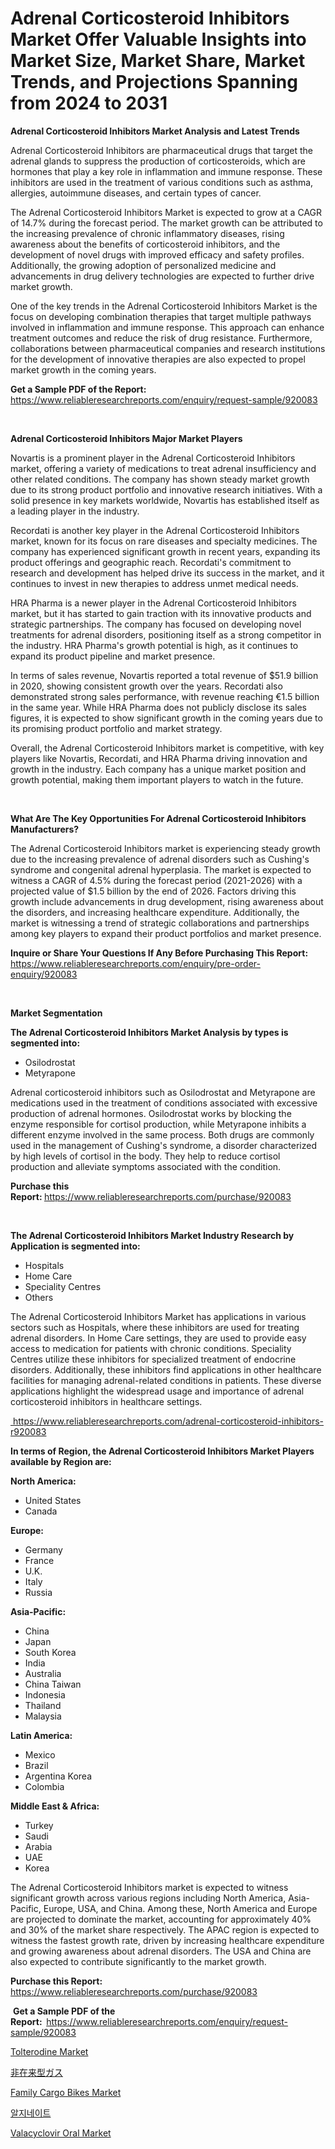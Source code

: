 <p><h1>Adrenal Corticosteroid Inhibitors Market Offer Valuable Insights into Market Size, Market Share, Market Trends, and Projections Spanning from 2024 to 2031</h1></p><p><strong>Adrenal Corticosteroid Inhibitors Market Analysis and Latest Trends</strong></p>
<p><p>Adrenal Corticosteroid Inhibitors are pharmaceutical drugs that target the adrenal glands to suppress the production of corticosteroids, which are hormones that play a key role in inflammation and immune response. These inhibitors are used in the treatment of various conditions such as asthma, allergies, autoimmune diseases, and certain types of cancer.</p><p>The Adrenal Corticosteroid Inhibitors Market is expected to grow at a CAGR of 14.7% during the forecast period. The market growth can be attributed to the increasing prevalence of chronic inflammatory diseases, rising awareness about the benefits of corticosteroid inhibitors, and the development of novel drugs with improved efficacy and safety profiles. Additionally, the growing adoption of personalized medicine and advancements in drug delivery technologies are expected to further drive market growth.</p><p>One of the key trends in the Adrenal Corticosteroid Inhibitors Market is the focus on developing combination therapies that target multiple pathways involved in inflammation and immune response. This approach can enhance treatment outcomes and reduce the risk of drug resistance. Furthermore, collaborations between pharmaceutical companies and research institutions for the development of innovative therapies are also expected to propel market growth in the coming years.</p></p>
<p><strong>Get a Sample PDF of the Report:&nbsp;</strong> <a href="https://www.reliableresearchreports.com/enquiry/request-sample/920083">https://www.reliableresearchreports.com/enquiry/request-sample/920083</a></p>
<p>&nbsp;</p>
<p><strong>Adrenal Corticosteroid Inhibitors Major Market Players</strong></p>
<p><p>Novartis is a prominent player in the Adrenal Corticosteroid Inhibitors market, offering a variety of medications to treat adrenal insufficiency and other related conditions. The company has shown steady market growth due to its strong product portfolio and innovative research initiatives. With a solid presence in key markets worldwide, Novartis has established itself as a leading player in the industry.</p><p>Recordati is another key player in the Adrenal Corticosteroid Inhibitors market, known for its focus on rare diseases and specialty medicines. The company has experienced significant growth in recent years, expanding its product offerings and geographic reach. Recordati's commitment to research and development has helped drive its success in the market, and it continues to invest in new therapies to address unmet medical needs.</p><p>HRA Pharma is a newer player in the Adrenal Corticosteroid Inhibitors market, but it has started to gain traction with its innovative products and strategic partnerships. The company has focused on developing novel treatments for adrenal disorders, positioning itself as a strong competitor in the industry. HRA Pharma's growth potential is high, as it continues to expand its product pipeline and market presence.</p><p>In terms of sales revenue, Novartis reported a total revenue of $51.9 billion in 2020, showing consistent growth over the years. Recordati also demonstrated strong sales performance, with revenue reaching €1.5 billion in the same year. While HRA Pharma does not publicly disclose its sales figures, it is expected to show significant growth in the coming years due to its promising product portfolio and market strategy.</p><p>Overall, the Adrenal Corticosteroid Inhibitors market is competitive, with key players like Novartis, Recordati, and HRA Pharma driving innovation and growth in the industry. Each company has a unique market position and growth potential, making them important players to watch in the future.</p></p>
<p>&nbsp;</p>
<p><strong>What Are The Key Opportunities For Adrenal Corticosteroid Inhibitors Manufacturers?</strong></p>
<p><p>The Adrenal Corticosteroid Inhibitors market is experiencing steady growth due to the increasing prevalence of adrenal disorders such as Cushing's syndrome and congenital adrenal hyperplasia. The market is expected to witness a CAGR of 4.5% during the forecast period (2021-2026) with a projected value of $1.5 billion by the end of 2026. Factors driving this growth include advancements in drug development, rising awareness about the disorders, and increasing healthcare expenditure. Additionally, the market is witnessing a trend of strategic collaborations and partnerships among key players to expand their product portfolios and market presence.</p></p>
<p><strong>Inquire or Share Your Questions If Any Before Purchasing This Report:</strong> <a href="https://www.reliableresearchreports.com/enquiry/pre-order-enquiry/920083">https://www.reliableresearchreports.com/enquiry/pre-order-enquiry/920083</a></p>
<p>&nbsp;</p>
<p><strong>Market Segmentation</strong></p>
<p><strong>The Adrenal Corticosteroid Inhibitors Market Analysis by types is segmented into:</strong></p>
<p><ul><li>Osilodrostat</li><li>Metyrapone</li></ul></p>
<p><p>Adrenal corticosteroid inhibitors such as Osilodrostat and Metyrapone are medications used in the treatment of conditions associated with excessive production of adrenal hormones. Osilodrostat works by blocking the enzyme responsible for cortisol production, while Metyrapone inhibits a different enzyme involved in the same process. Both drugs are commonly used in the management of Cushing's syndrome, a disorder characterized by high levels of cortisol in the body. They help to reduce cortisol production and alleviate symptoms associated with the condition.</p></p>
<p><strong>Purchase this Report:&nbsp;</strong><a href="https://www.reliableresearchreports.com/purchase/920083">https://www.reliableresearchreports.com/purchase/920083</a></p>
<p>&nbsp;</p>
<p><strong>The Adrenal Corticosteroid Inhibitors Market Industry Research by Application is segmented into:</strong></p>
<p><ul><li>Hospitals</li><li>Home Care</li><li>Speciality Centres</li><li>Others</li></ul></p>
<p><p>The Adrenal Corticosteroid Inhibitors Market has applications in various sectors such as Hospitals, where these inhibitors are used for treating adrenal disorders. In Home Care settings, they are used to provide easy access to medication for patients with chronic conditions. Speciality Centres utilize these inhibitors for specialized treatment of endocrine disorders. Additionally, these inhibitors find applications in other healthcare facilities for managing adrenal-related conditions in patients. These diverse applications highlight the widespread usage and importance of adrenal corticosteroid inhibitors in healthcare settings.</p></p>
<p><a href="https://www.reliableresearchreports.com/adrenal-corticosteroid-inhibitors-r920083">&nbsp;https://www.reliableresearchreports.com/adrenal-corticosteroid-inhibitors-r920083</a></p>
<p><strong>In terms of Region, the Adrenal Corticosteroid Inhibitors Market Players available by Region are:</strong></p>
<p>
    <p> <strong> North America: </strong>
        <ul>
            <li>United States</li>
            <li>Canada</li>
        </ul>
        </p> 
    <p> <strong> Europe: </strong>
        <ul>
            <li>Germany</li>
            <li>France</li>
            <li>U.K.</li>
            <li>Italy</li>
            <li>Russia</li>
        </ul>
        </p> 
    <p> <strong> Asia-Pacific: </strong>
        <ul>
            <li>China</li>
            <li>Japan</li>
            <li>South Korea</li>
            <li>India</li>
            <li>Australia</li>
            <li>China Taiwan</li>
            <li>Indonesia</li>
            <li>Thailand</li>
            <li>Malaysia</li>
        </ul>
        </p> 
    <p> <strong> Latin America: </strong>
        <ul>
            <li>Mexico</li>
            <li>Brazil</li>
            <li>Argentina Korea</li>
            <li>Colombia</li>
        </ul>
        </p> 
    <p> <strong> Middle East & Africa: </strong>
        <ul>
            <li>Turkey</li>
            <li>Saudi</li>
            <li>Arabia</li>
            <li>UAE</li>
            <li>Korea</li>
        </ul>
    </p>
    </p>
<p><p>The Adrenal Corticosteroid Inhibitors market is expected to witness significant growth across various regions including North America, Asia-Pacific, Europe, USA, and China. Among these, North America and Europe are projected to dominate the market, accounting for approximately 40% and 30% of the market share respectively. The APAC region is expected to witness the fastest growth rate, driven by increasing healthcare expenditure and growing awareness about adrenal disorders. The USA and China are also expected to contribute significantly to the market growth.</p></p>
<p><strong>Purchase this Report: </strong><a href="https://www.reliableresearchreports.com/purchase/920083">https://www.reliableresearchreports.com/purchase/920083</a></p>
<p>&nbsp;<strong>Get a Sample PDF of the Report:&nbsp;&nbsp;</strong><a href="https://www.reliableresearchreports.com/enquiry/request-sample/920083">https://www.reliableresearchreports.com/enquiry/request-sample/920083</a></p>
<p><strong></strong></p>
<p><p><a href="https://medium.com/@ruth.gibson8095/tolterodine-market-size-and-market-trends-complete-industry-overview-2024-to-2031-f70eabf7637a">Tolterodine Market</a></p><p><a href="https://medium.com/@byroalenzuela76845/%E9%9D%9E%E4%BC%9D%E7%B5%B1%E7%9A%84%E3%81%AA%E3%82%AC%E3%82%B9%E5%B8%82%E5%A0%B4%E3%81%AE%E5%B1%95%E6%9C%9B-%E7%94%A3%E6%A5%AD%E6%A6%82%E8%A6%81%E3%81%A8%E4%BA%88%E6%B8%AC-2024%E5%B9%B4%E3%81%8B%E3%82%892031%E5%B9%B4-812a5a3d2831">非在来型ガス</a></p><p><a href="https://www.linkedin.com/pulse/family-cargo-bikesnbspmarket-focuses-market-share-size-kl75e?trackingId=68xN5dmLtWm8lp9pckA73Q%3D%3D">Family Cargo Bikes Market</a></p><p><a href="https://github.com/TitusBoyer1/Market-Research-Report-List-1/blob/main/375702951931.md">알지네이트</a></p><p><a href="https://medium.com/@sarahhopkins94/analyzing-valacyclovir-oral-market-global-industry-perspective-and-forecast-2024-to-2031-24dbc9e212bc">Valacyclovir Oral Market</a></p></p>
